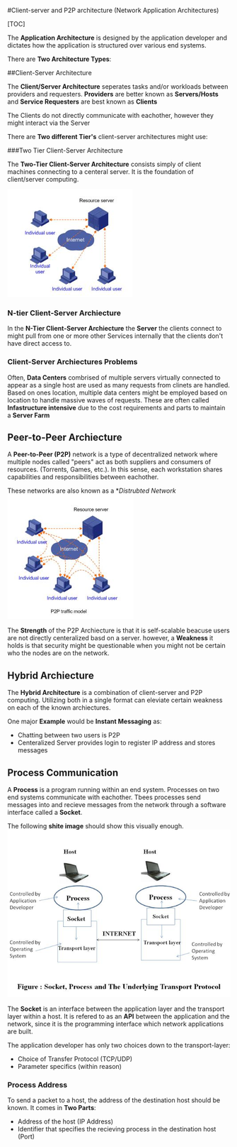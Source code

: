 #Client-server and P2P architecture (Network Application Architectures)

[TOC]

The **Application Architecture** is designed by the application developer and dictates how the application is structured over various end systems.

There are **Two Architecture Types**:

##Client-Server Architecture

The **Client/Server Architecture** seperates tasks and/or workloads between providers and requesters. **Providers** are better known as **Servers/Hosts** and **Service Requesters** are best known as **Clients**

The Clients do not directly communicate with eachother, however they might interact via the Server

There are **Two different Tier's** client-server architectures might use:

###Two Tier Client-Server Architecture

The **Two-Tier Client-Server Architecture** consists simply of client machines connecting to a centeral server. It is the foundation of client/server computing.

![](./L2/diag1.jpg)

### N-tier Client-Server Archiecture

In the **N-Tier Client-Server Archiecture** the **Server** the clients connect to might pull from one or more other Services internally that the clients don't have direct access to.

### Client-Server Archiectures Problems

Often, **Data Centers** combrised of multiple servers virtually connected to appear as a single host are used as many requests from clinets are handled. Based on ones location, multiple data centers might be employed based on location to handle massive waves of requests. These are often called **Infastructure intensive** due to the cost requirements and parts to maintain a **Server Farm**

## Peer-to-Peer Archiecture

A **Peer-to-Peer (P2P)** network is a type of decentralized network where multiple nodes called "peers" act as both suppliers and consumers of resources. (Torrents, Games, etc.). In this sense, each workstation shares capabilities and responsibilities between eachother.

These networks are also known as a **Distrubted Network*
![](./L2/diag2.jpg)

The **Strength** of the P2P Archiecture is that it is self-scalable beacuse users are not directly centeralized basd on a server. however, a **Weakness** it holds is that security might be questionable when you might not be certain who the nodes are on the network.

## Hybrid Archiecture

The **Hybrid Architecture** is a combination of client-server and P2P computing. Utilizing both in a single format can eleviate certain weakness on each of the known archiectures.

One major **Example** would be **Instant Messaging** as:

* Chatting between two users is P2P
* Centeralized Server provides login to register IP address and stores messages

## Process Communication

A **Process** is a program running within an end system. Processes on two end systems communicate with eachother. Tbees processes send messages into and recieve messages from the network through a software interface called a **Socket**.


The following **shite image** should show this visually enough.
![](./L2/diag3.jpg)

The **Socket** is an interface between the application layer and the transport layer within a host. It is refered to as an **API** between the application and the network, since it is the programming interface which network applications are built.

The application developer has only two choices down to the transport-layer:

* Choice of Transfer Protocol (TCP/UDP)
* Parameter specifics (within reason)

### Process Address

To send a packet to a host, the address of the destination host should be known. It comes in **Two Parts**:

* Address of the host (IP Address)
* Identifier that specifies the recieving process in the destination host (Port)